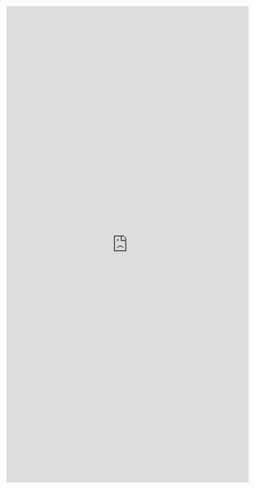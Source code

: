 <iframe src="https://docs.google.com/forms/d/e/1FAIpQLScl_HXqhf-veRPNOcH4PYHna8UnEIUaqMzvu-nHyijG9Bdk4w/viewform?embedded=true" width="640" height="1257" frameborder="0" marginheight="0" marginwidth="0">Loading…</iframe>
